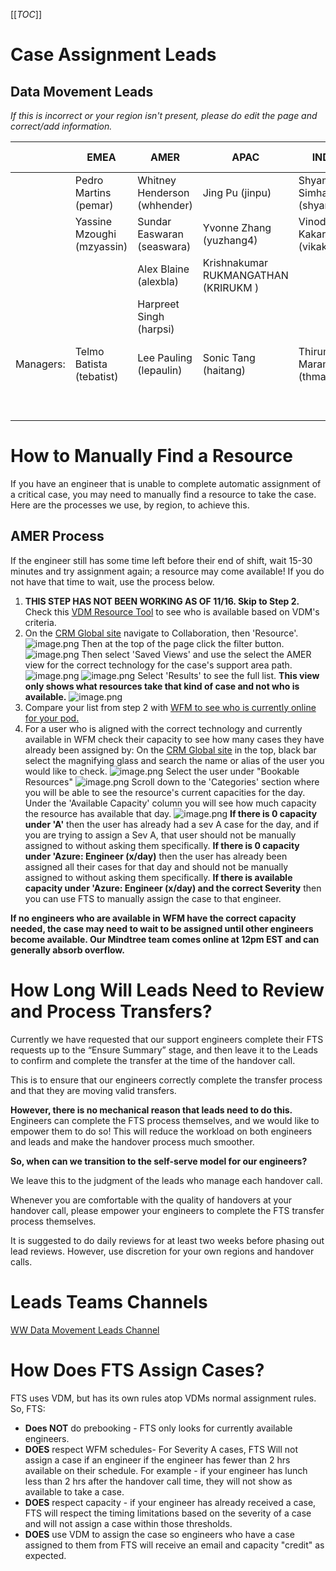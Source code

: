 [[_TOC_]]

# Case Assignment Leads

## Data Movement Leads

_If this is incorrect or your region isn't present, please do edit the page and correct/add information._

||EMEA|AMER|APAC|INDIA|Mindtree - Redmond|Mindtree - India| 
|------------------|------------------|----------|--------------------|---------------------|------------------|------------------|
||Pedro Martins (pemar)|Whitney Henderson (whhender)| Jing Pu (jinpu)|Shyam Simha (shyamsim)|Supreeth Vasudevamurthy (v-suvas)|Chanakya Jalda|
||Yassine Mzoughi (mzyassin)|Sundar Easwaran (seaswara)|Yvonne Zhang (yuzhang4)| Vinod Kakarparhi (vikakarp)||ALEKYA PONUKUMATI (v-alponu)|
|||Alex Blaine (alexbla)|Krishnakumar RUKMANGATHAN (KRIRUKM )||||
|||Harpreet Singh (harpsi)|||||
|Managers:|Telmo Batista (tebatist)|Lee Pauling (lepaulin)|Sonic Tang (haitang)|Thirumal Maram (thmaram)|Chaithanya Reddy Sarabuddi (v-chaisc)|Vinod Kumar ( v-vinoku )|
||||||Nisar Ansari(v-niansa)||


# How to Manually Find a Resource

If you have an engineer that is unable to complete automatic assignment of a critical case, you may need to manually find a resource to take the case. Here are the processes we use, by region, to achieve this.

## AMER Process

If the engineer still has some time left before their end of shift, wait 15-30 minutes and try assignment again; a resource may come available! If you do not have that time to wait, use the process below.

1. **THIS STEP HAS NOT BEEN WORKING AS OF 11/16. Skip to Step 2.** Check this [VDM Resource Tool](https://crmglobal.corp.microsoft.com/GLBCRMSUP/WebResources/crmee_/Pages/CrmGlobal.ResourceSelection.html) to see who is available based on VDM's criteria.
2. On the [CRM Global site](https://crmglobal.corp.microsoft.com/GLBCRMSUP/main.aspx#746218167) navigate to Collaboration, then 'Resource'. 
![image.png](/.attachments/image-6fb57c99-6ac4-4ddf-9458-c3e457e1ca63.png)
Then at the top of the page click the filter button. 
![image.png](/.attachments/image-0ace1e48-e63c-4fa8-b334-78034b3d686b.png)
Then select 'Saved Views' and use the select the AMER view for the correct technology for the case's support area path. 
![image.png](/.attachments/image-a4634069-6af5-4439-8cb0-eeabc22f23eb.png)
![image.png](/.attachments/image-2c01a60c-62a2-45f8-ba37-91bff6c690a3.png)
Select 'Results' to see the full list. **This view only shows what resources take that kind of case and not who is available.**
![image.png](/.attachments/image-d1a97275-496e-4759-b8c4-27669977d2e5.png)
3. Compare your list from step 2 with [WFM to see who is currently online for your pod.](https://dev.azure.com/Supportability/Big%20Data/_wiki/wikis/Big-Data.wiki/326172/View-WFM-Schedule-Per-POD)
4. For a user who is aligned with the correct technology and currently available in WFM check their capacity to see how many cases they have already been assigned by: On the [CRM Global site](https://crmglobal.corp.microsoft.com/GLBCRMSUP/main.aspx#746218167) in the top, black bar select the magnifying glass and search the name or alias of the user you would like to check.
![image.png](/.attachments/image-9fcf999c-3433-4847-af72-e2df87a5a27c.png)
Select the user under "Bookable Resources"
![image.png](/.attachments/image-2aadc87f-0f72-4e3e-99c1-5037c03df3ed.png)
Scroll down to the 'Categories' section where you will be able to see the resource's current capacities for the day. Under the 'Available Capacity' column you will see how much capacity the resource has available that day.
![image.png](/.attachments/image-ffebedc8-3551-4e72-9646-9625b3f7ee03.png)
**If there is 0 capacity under 'A'** then the user has already had a sev A case for the day, and if you are trying to assign a Sev A, that user should not be manually assigned to without asking them specifically.
**If there is 0 capacity under 'Azure: Engineer (x/day)** then the user has already been assigned all their cases for that day and should not be manually assigned to without asking them specifically.
**If there is available capacity under 'Azure: Engineer (x/day) and the correct Severity** then you can use FTS to manually assign the case to that engineer.

**If no engineers who are available in WFM have the correct capacity needed, the case may need to wait to be assigned until other engineers become available. Our Mindtree team comes online at 12pm EST and can generally absorb overflow.** 



# How Long Will Leads Need to Review and Process Transfers?
Currently we have requested that our support engineers complete their FTS requests up to the “Ensure Summary” stage, and then leave it to the Leads to confirm and complete the transfer at the time of the handover call.

This is to ensure that our engineers correctly complete the transfer process and that they are moving valid transfers.

**However, there is no mechanical reason that leads need to do this.** Engineers can complete the FTS process themselves, and we would like to empower them to do so! This will reduce the workload on both engineers and leads and make the handover process much smoother.

**So, when can we transition to the self-serve model for our engineers?**

We leave this to the judgment of the leads who manage each handover call.

Whenever you are comfortable with the quality of handovers at your handover call, please empower your engineers to complete the FTS transfer process themselves.

It is suggested to do daily reviews for at least two weeks before phasing out lead reviews. However, use discretion for your own regions and handover calls.

# Leads Teams Channels

[WW Data Movement Leads Channel](https://teams.microsoft.com/l/channel/19%3a97376d30de2b400ca19641af9615b796%40thread.tacv2/FTS%2520Leads%2520Chat?groupId=850828d8-228e-40ed-ab61-e73dd90037e2&tenantId=72f988bf-86f1-41af-91ab-2d7cd011db47)

# How Does FTS Assign Cases?
FTS uses VDM, but has its own rules atop VDMs normal assignment rules. So, FTS:
- **Does NOT** do prebooking - FTS only looks for currently available engineers.
- **DOES** respect WFM schedules- For Severity A cases, FTS Will not assign a case if an engineer if the engineer has fewer than 2 hrs available on their schedule.
For example - if your engineer has lunch less than 2 hrs after the handover call time, they will not show as available to take a case.
- **DOES** respect capacity - if your engineer has already received a case, FTS will respect the timing limitations based on the severity of a case and will not assign a case within those thresholds.
- **DOES** use VDM to assign the case so engineers who have a case assigned to them from FTS will receive an email and capacity "credit" as expected.
